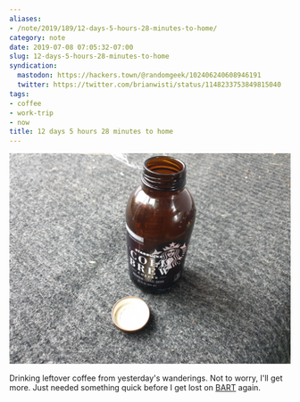 ```yaml
---
aliases:
- /note/2019/189/12-days-5-hours-28-minutes-to-home/
category: note
date: 2019-07-08 07:05:32-07:00
slug: 12-days-5-hours-28-minutes-to-home
syndication:
  mastodon: https://hackers.town/@randomgeek/102406240608946191
  twitter: https://twitter.com/brianwisti/status/1148233753849815040
tags:
- coffee
- work-trip
- now
title: 12 days 5 hours 28 minutes to home
---
```


![attachments/img/2019/cover-2019-07-08.jpg](../../../attachments/img/2019/cover-2019-07-08.jpg)

Drinking leftover coffee from yesterday's wanderings. Not to worry, I'll get more. Just needed something quick before I get lost on [BART](https://www.bart.gov/) again.